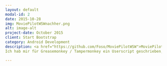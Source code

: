 ```yaml
---
layout: default
modal-id: 2
date: 2015-10-28
img: MoviePilotWSWnachher.png
alt: image-alt
project-date: October 2015
client: Start Bootstrap
category: Android Development
description: <a href="https://github.com/Foso/MoviePilotWSW">MoviePilotWSW</a>
Ich hab mir für Greasemonkey / Tampermonkey ein Userscript geschrieben, dass mir auf Moviepilot.de anzeigt, wo ein Film/Serie per Stream geguckt werden kann. Die Daten werden von justwatch.com bezogen. Durch Auskommentieren der Werte in der moviepilotWSW.user.js kann man bestimmen was angezeigt werden soll. Zum Beispiel kann man einstellen, dass nur Amazon per Flatrate angezeigt werden soll.

---
```

